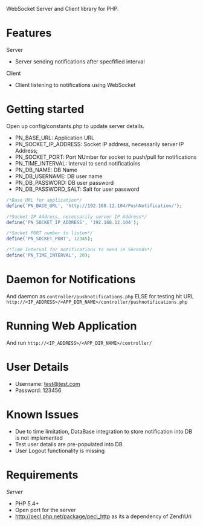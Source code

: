 WebSocket Server and Client library for PHP.

Features
============
Server
  * Server sending notifications after specfified interval
  
Client
  * Client listening to notifications using WebSocket

Getting started
=================
Open up config/constants.php to update server details.
* PN_BASE_URL: Application URL
* PN_SOCKET_IP_ADDRESS: Socket IP address, necessarily server IP Address;
* PN_SOCKET_PORT: Port NUmber for socket to push/pull for notifications
* PN_TIME_INTERVAL: Interval to send notificatioins
* PN_DB_NAME: DB Name
* PN_DB_USERNAME: DB user name
* PN_DB_PASSWORD: DB user password
* PN_DB_PASSWORD_SALT: Salt for user password

```php
/*Base URL for application*/
define('PN_BASE_URL', 'http://192.168.12.104/PushNotification/');

/*Socket IP Address, necessarily server IP Address*/
define('PN_SOCKET_IP_ADDRESS', '192.168.12.104');

/*Socket PORT number to listen*/
define('PN_SOCKET_PORT', 12345);

/*Time Interval for notifications to send in Seconds*/
define('PN_TIME_INTERVAL', 20);
```

Daemon for Notifications 
==================
And daemon as ```controller/pushnotifications.php``` ELSE for testing hit URL ```http://<IP_ADDRESS>/<APP_DIR_NAME>/controller/pushnotifications.php```

Running Web Application
==================
And run ```http://<IP_ADDRESS>/<APP_DIR_NAME>/controller/```

User Details
==================
  * Username: test@test.com
  * Password: 123456
    
Known Issues
==================
  * Due to time limitation, DataBase integration to store notification into DB is not implemented
  * Test user details are pre-populated into DB
  * User Logout functionality is missing

Requirements
=================
*Server*
 * PHP 5.4+
 * Open port for the server
 * http://pecl.php.net/package/pecl_http as its a dependency of Zend\Uri
